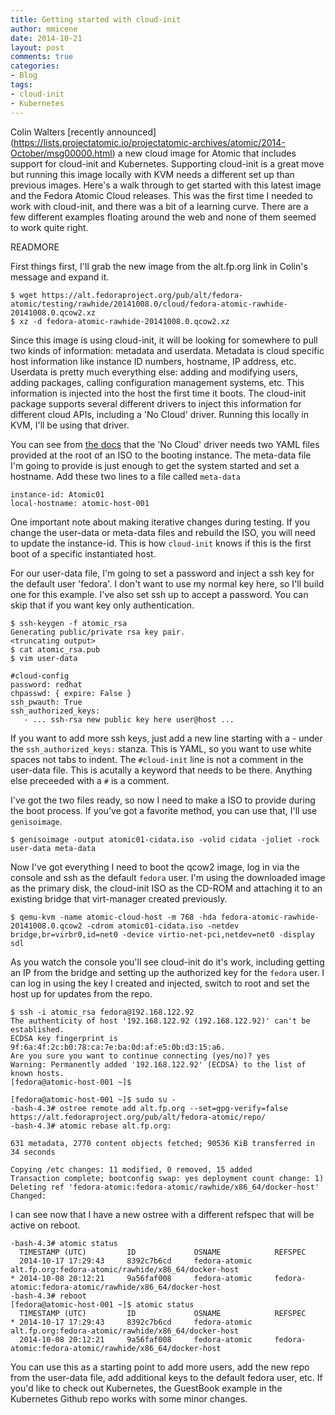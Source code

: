 ```yaml
---
title: Getting started with cloud-init
author: mmicene
date: 2014-10-21
layout: post
comments: true
categories: 
- Blog
tags: 
- cloud-init
- Kubernetes
---
```


Colin Walters [recently announced] (https://lists.projectatomic.io/projectatomic-archives/atomic/2014-October/msg00000.html) a new cloud image for Atomic that includes support for cloud-init and Kubernetes.  Supporting cloud-init is a great move but running this image locally with KVM needs a different set up than previous images.  Here's a walk through to get started with this latest image and the Fedora Atomic Cloud releases.  This was the first time I needed to work with cloud-init, and there was a bit of a learning curve.  There are a few different examples floating around the web and none of them seemed to work quite right.

READMORE

First things first, I'll grab the new image from the alt.fp.org link in Colin's message and expand it.

```
$ wget https://alt.fedoraproject.org/pub/alt/fedora-atomic/testing/rawhide/20141008.0/cloud/fedora-atomic-rawhide-20141008.0.qcow2.xz
$ xz -d fedora-atomic-rawhide-20141008.0.qcow2.xz
```

Since this image is using cloud-init, it will be looking for somewhere to pull two kinds of information: metadata and userdata.  Metadata is cloud specific host information like instance ID numbers, hostname, IP address, etc.  Userdata is pretty much everything else: adding and modifying users, adding packages, calling configuration management systems, etc.  This information is injected into the host the first time it boots.  The cloud-init package supports several different drivers to inject this information for different cloud APIs, including a 'No Cloud' driver.  Running this locally in KVM, I'll be using that driver.

You can see from [the docs](http://cloudinit.readthedocs.org/en/latest/topics/datasources.html#no-cloud) that the 'No Cloud' driver needs two YAML files provided at the root of an ISO to the booting instance.  The meta-data file I'm going to provide is just enough to get the system started and set a hostname.  Add these two lines to a file called `meta-data`

```
instance-id: Atomic01
local-hostname: atomic-host-001
```

One important note about making iterative changes during testing.  If you change the user-data or meta-data files and rebuild the ISO, you will need to update the instance-id.  This is how `cloud-init` knows if this is the first boot of a specific instantiated host.

For our user-data file, I'm going to set a password and inject a ssh key for the default user 'fedora'.  I don't want to use my normal key here, so I'll build one for this example.  I've also set ssh up to accept a password.  You can skip that if you want key only authentication.  

```
$ ssh-keygen -f atomic_rsa
Generating public/private rsa key pair.
<truncating output>
$ cat atomic_rsa.pub 
$ vim user-data

#cloud-config
password: redhat
chpasswd: { expire: False }
ssh_pwauth: True
ssh_authorized_keys:
   - ... ssh-rsa new public key here user@host ...
```

If you want to add more ssh keys, just add a new line starting with a - under the `ssh_authorized_keys:` stanza.  This is YAML, so you want to use white spaces not tabs to indent.  The `#cloud-init` line is not a comment in the user-data file.  This is acutally a keyword that needs to be there.  Anything else preceeded with a `#` is a comment.  

I've got the two files ready, so now I need to make a ISO to provide during the boot process.  If you've got a favorite method, you can use that, I'll use `genisoimage`.

```
$ genisoimage -output atomic01-cidata.iso -volid cidata -joliet -rock user-data meta-data
```
Now I've got everything I need to boot the qcow2 image, log in via the console and ssh as the default `fedora` user.  I'm using the downloaded image as the primary disk, the cloud-init ISO as the CD-ROM and attaching it to an existing bridge that virt-manager created previously.

```
$ qemu-kvm -name atomic-cloud-host -m 768 -hda fedora-atomic-rawhide-20141008.0.qcow2 -cdrom atomic01-cidata.iso -netdev bridge,br=virbr0,id=net0 -device virtio-net-pci,netdev=net0 -display sdl
```

As you watch the console you'll see cloud-init do it's work, including getting an IP from the bridge and setting up the authorized key for the `fedora` user.  I can log in using the key I created and injected, switch to root and set the host up for updates from the repo.

```
$ ssh -i atomic_rsa fedora@192.168.122.92
The authenticity of host '192.168.122.92 (192.168.122.92)' can't be established.
ECDSA key fingerprint is 9f:6a:4f:2c:b0:78:ca:7e:ba:0d:af:e5:0b:d3:15:a6.
Are you sure you want to continue connecting (yes/no)? yes
Warning: Permanently added '192.168.122.92' (ECDSA) to the list of known hosts.
[fedora@atomic-host-001 ~]$ 

[fedora@atomic-host-001 ~]$ sudo su -
-bash-4.3# ostree remote add alt.fp.org --set=gpg-verify=false https://alt.fedoraproject.org/pub/alt/fedora-atomic/repo/
-bash-4.3# atomic rebase alt.fp.org:

631 metadata, 2770 content objects fetched; 90536 KiB transferred in 34 seconds

Copying /etc changes: 11 modified, 0 removed, 15 added
Transaction complete; bootconfig swap: yes deployment count change: 1)
Deleting ref 'fedora-atomic:fedora-atomic/rawhide/x86_64/docker-host'
Changed:
```

I can see now that I have a new ostree with a different refspec that will be active on reboot.

```
-bash-4.3# atomic status
  TIMESTAMP (UTC)         ID             OSNAME            REFSPEC                                                    
  2014-10-17 17:29:43     8392c7b6cd     fedora-atomic     alt.fp.org:fedora-atomic/rawhide/x86_64/docker-host        
* 2014-10-08 20:12:21     9a56faf008     fedora-atomic     fedora-atomic:fedora-atomic/rawhide/x86_64/docker-host   
-bash-4.3# reboot
[fedora@atomic-host-001 ~]$ atomic status
  TIMESTAMP (UTC)         ID             OSNAME            REFSPEC                                                    
* 2014-10-17 17:29:43     8392c7b6cd     fedora-atomic     alt.fp.org:fedora-atomic/rawhide/x86_64/docker-host        
  2014-10-08 20:12:21     9a56faf008     fedora-atomic     fedora-atomic:fedora-atomic/rawhide/x86_64/docker-host 
```

You can use this as a starting point to add more users, add the new repo from the user-data file, add additional keys to the default fedora user, etc.  If you'd like to check out Kubernetes, the GuestBook example in the Kubernetes Github repo works with some minor changes.
